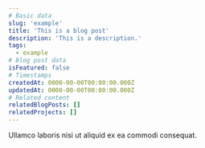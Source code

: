 ```yaml
---
# Basic data
slug: 'example'
title: 'This is a blog post'
description: 'This is a description.'
tags:
  - example
# Blog post data
isFeatured: false
# Timestamps
createdAt: 0000-00-00T00:00:00.000Z
updatedAt: 0000-00-00T00:00:00.000Z
# Related content
relatedBlogPosts: []
relatedProjects: []
---
```


Ullamco laboris nisi ut aliquid ex ea commodi consequat.
